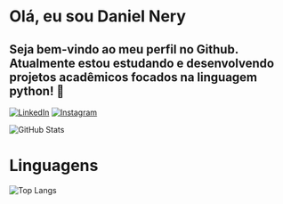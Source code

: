 # Olá, eu sou Daniel Nery
## Seja bem-vindo ao meu perfil no Github. Atualmente estou estudando e desenvolvendo projetos acadêmicos focados na linguagem python! 🐍
[![LinkedIn](https://img.shields.io/badge/LinkedIn-0077B5?style=for-the-badge&logo=linkedin&logoColor=white)](https://www.linkedin.com/in/daniel-nery-3aaa56180/)
[![Instagram](https://img.shields.io/badge/-Instagram-%23E4405F?style=for-the-badge&logo=instagram&logoColor=white)](https://www.instagram.com/_danielnery/)



![GitHub Stats](https://github-readme-stats.vercel.app/api?username=danielnerys&theme=transparent&bg_color=000&border_color=30A3DC&show_icons=true&icon_color=30A3DC&title_color=E94D5F&text_color=FFF)
# Linguagens
![Top Langs](https://github-readme-stats-git-masterrstaa-rickstaa.vercel.app/api/top-langs/?username=danielnerys&layout=compact&bg_color=000&border_color=30A3DC&title_color=E94D5F&text_color=FFF)
